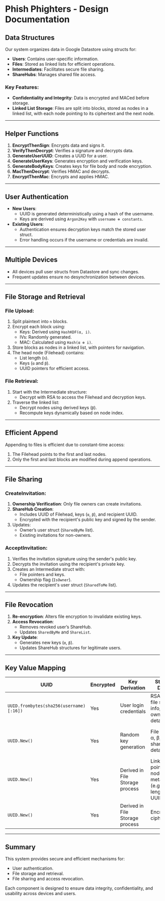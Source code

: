 # Phish Phighters - Design Documentation

## Data Structures
Our system organizes data in Google Datastore using structs for:
- **Users**: Contains user-specific information.
- **Files**: Stored as linked lists for efficient operations.
- **Intermediates**: Facilitates secure file sharing.
- **ShareHubs**: Manages shared file access.

### Key Features:
- **Confidentiality and Integrity**: Data is encrypted and MACed before storage.
- **Linked List Storage**: Files are split into blocks, stored as nodes in a linked list, with each node pointing to its ciphertext and the next node.

---

## Helper Functions
1. **EncryptThenSign**: Encrypts data and signs it.
2. **VerifyThenDecrypt**: Verifies a signature and decrypts data.
3. **GenerateUserUUID**: Creates a UUID for a user.
4. **GenerateUserKeys**: Generates encryption and verification keys.
5. **GenerateBodyKeys**: Creates keys for file body and node encryption.
6. **MacThenDecrypt**: Verifies HMAC and decrypts.
7. **EncryptThenMac**: Encrypts and applies HMAC.

---

## User Authentication
- **New Users**: 
  - UUID is generated deterministically using a hash of the username.
  - Keys are derived using `Argon2Key` with `username ⊕ constants`.
- **Existing Users**:
  - Authentication ensures decryption keys match the stored user struct.
  - Error handling occurs if the username or credentials are invalid.

---

## Multiple Devices
- All devices pull user structs from Datastore and sync changes.
- Frequent updates ensure no desynchronization between devices.

---

## File Storage and Retrieval
### File Upload:
1. Split plaintext into `n` blocks.
2. Encrypt each block using:
   - Keys: Derived using `HashKDF(α, i)`.
   - IVs: Randomly generated.
   - MAC: Calculated using `Hash(α ⊕ i)`.
3. Store blocks as nodes in a linked list, with pointers for navigation.
4. The head node (Filehead) contains:
   - List length (`n`).
   - Keys (`α` and `β`).
   - UUID pointers for efficient access.

### File Retrieval:
1. Start with the Intermediate structure:
   - Decrypt with RSA to access the Filehead and decryption keys.
2. Traverse the linked list:
   - Decrypt nodes using derived keys (`β`).
   - Recompute keys dynamically based on node index.

---

## Efficient Append
Appending to files is efficient due to constant-time access:
1. The Filehead points to the first and last nodes.
2. Only the first and last blocks are modified during append operations.

---

## File Sharing
### CreateInvitation:
1. **Ownership Verification**: Only file owners can create invitations.
2. **ShareHub Creation**:
   - Includes UUID of Filehead, keys (`α`, `β`), and recipient UUID.
   - Encrypted with the recipient's public key and signed by the sender.
3. Updates:
   - Owner’s user struct (`SharedByMe` list).
   - Existing invitations for non-owners.

### AcceptInvitation:
1. Verifies the invitation signature using the sender's public key.
2. Decrypts the invitation using the recipient's private key.
3. Creates an Intermediate struct with:
   - File pointers and keys.
   - Ownership flag (`IsOwner`).
4. Updates the recipient's user struct (`SharedToMe` list).

---

## File Revocation
1. **Re-encryption**: Alters file encryption to invalidate existing keys.
2. **Access Revocation**:
   - Removes revoked user’s ShareHub.
   - Updates `SharedByMe` and `ShareList`.
3. **Key Update**:
   - Generates new keys (`α`, `β`).
   - Updates ShareHub structures for legitimate users.

---

## Key Value Mapping
| **UUID**                                 | **Encrypted** | **Key Derivation**                  | **Stored Data**                                                                                   | **Description**                                                                                   |
|------------------------------------------|---------------|--------------------------------------|---------------------------------------------------------------------------------------------------|---------------------------------------------------------------------------------------------------|
| `UUID.frombytes(sha256(username)[:16])`  | Yes           | User login credentials              | RSA keys, file share info, ownership details.                                                    | Central user struct for file management.                                                         |
| `UUID.New()`                             | Yes           | Random key generation               | File UUID, α, β, shared details.                                                                 | ShareHub struct for managing shared file access.                                                 |
| `UUID.New()`                             | Yes           | Derived in File Storage process     | Linked list pointers, node metadata (e.g., length, UUIDs).                                       | File struct representing blocks as linked list nodes.                                             |
| `UUID.New()`                             | Yes           | Derived in File Storage process     | Encrypted ciphertext.                                                                            | Stores file content as encrypted data blocks.                                                    |

---

## Summary
This system provides secure and efficient mechanisms for:
- User authentication.
- File storage and retrieval.
- File sharing and access revocation.

Each component is designed to ensure data integrity, confidentiality, and usability across devices and users.
